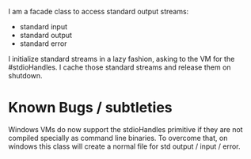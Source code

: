 I am a facade class to access standard output streams:

- standard input
- standard output
- standard error

I initialize standard streams in a lazy fashion, asking to the VM for the #stdioHandles. I cache those standard streams and release them on shutdown.

Known Bugs / subtleties
=======================

Windows VMs do now support the stdioHandles primitive if they are not compiled specially as command line binaries. To overcome that, on windows this class will create a normal file for std output / input / error.